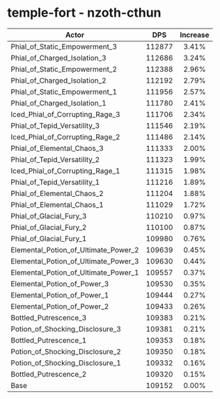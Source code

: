 # temple-fort - nzoth-cthun
| Actor | DPS | Increase |
|---|:---:|:---:|
|Phial_of_Static_Empowerment_3|112877|3.41%|
|Phial_of_Charged_Isolation_3|112686|3.24%|
|Phial_of_Static_Empowerment_2|112388|2.96%|
|Phial_of_Charged_Isolation_2|112192|2.79%|
|Phial_of_Static_Empowerment_1|111956|2.57%|
|Phial_of_Charged_Isolation_1|111780|2.41%|
|Iced_Phial_of_Corrupting_Rage_3|111706|2.34%|
|Phial_of_Tepid_Versatility_3|111546|2.19%|
|Iced_Phial_of_Corrupting_Rage_2|111486|2.14%|
|Phial_of_Elemental_Chaos_3|111333|2.00%|
|Phial_of_Tepid_Versatility_2|111323|1.99%|
|Iced_Phial_of_Corrupting_Rage_1|111315|1.98%|
|Phial_of_Tepid_Versatility_1|111216|1.89%|
|Phial_of_Elemental_Chaos_2|111204|1.88%|
|Phial_of_Elemental_Chaos_1|111029|1.72%|
|Phial_of_Glacial_Fury_3|110210|0.97%|
|Phial_of_Glacial_Fury_2|110100|0.87%|
|Phial_of_Glacial_Fury_1|109980|0.76%|
|Elemental_Potion_of_Ultimate_Power_2|109639|0.45%|
|Elemental_Potion_of_Ultimate_Power_3|109630|0.44%|
|Elemental_Potion_of_Ultimate_Power_1|109557|0.37%|
|Elemental_Potion_of_Power_3|109530|0.35%|
|Elemental_Potion_of_Power_1|109444|0.27%|
|Elemental_Potion_of_Power_2|109433|0.26%|
|Bottled_Putrescence_3|109383|0.21%|
|Potion_of_Shocking_Disclosure_3|109381|0.21%|
|Bottled_Putrescence_1|109353|0.18%|
|Potion_of_Shocking_Disclosure_2|109350|0.18%|
|Potion_of_Shocking_Disclosure_1|109332|0.16%|
|Bottled_Putrescence_2|109320|0.15%|
|Base|109152|0.00%|
